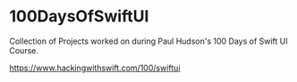 # 100DaysOfSwiftUI

Collection of Projects worked on during Paul Hudson's 100 Days of Swift UI Course.

https://www.hackingwithswift.com/100/swiftui
